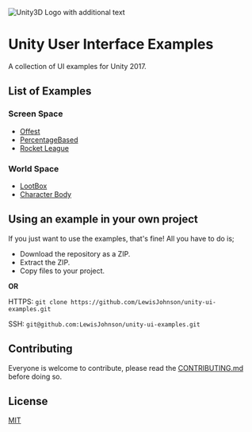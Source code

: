 ![Unity3D Logo with additional text](https://raw.githubusercontent.com/LewisJohnson/unity-ui-examples/master/readme-image.jpg)

# Unity User Interface Examples
A collection of UI examples for Unity 2017.

## List of Examples
### Screen Space
- [Offest](https://github.com/LewisJohnson/unity-ui-examples/tree/master/Assets/ScreenSpace/Offset)
- [PercentageBased](https://github.com/LewisJohnson/unity-ui-examples/tree/master/Assets/ScreenSpace/PercentageBased)
- [Rocket League](https://github.com/LewisJohnson/unity-ui-examples/tree/master/Assets/ScreenSpace/RocketLeague)
### World Space
- [LootBox](https://github.com/LewisJohnson/unity-ui-examples/tree/master/Assets/WorldSpace/Lootbox-Incomplete)
- [Character Body](https://github.com/LewisJohnson/unity-ui-examples/tree/master/Assets/WorldSpace/CharacterBody)

## Using an example in your own project
If you just want to use the examples, that's fine! All you have to do is;
* Download the repository as a ZIP.
* Extract the ZIP.
* Copy files to your project.

**OR**

HTTPS: ``` git clone https://github.com/LewisJohnson/unity-ui-examples.git ```

SSH: ``` git@github.com:LewisJohnson/unity-ui-examples.git ```

## Contributing 

Everyone is welcome to contribute, please read the [CONTRIBUTING.md
](https://github.com/LewisJohnson/unity-ui-examples/blob/master/CONTRIBUTING.md) before doing so.

## License

[MIT](https://github.com/LewisJohnson/unity-ui-examples/blob/master/LICENSE)
